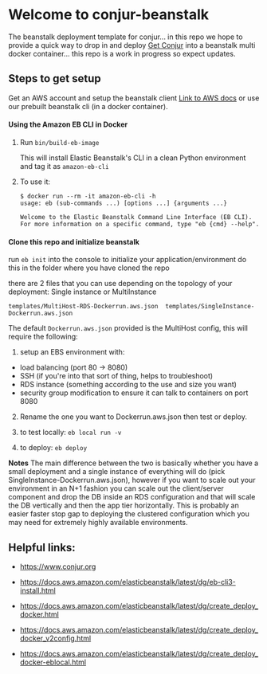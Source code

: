 # Welcome to conjur-beanstalk

The beanstalk deployment template for conjur... in this repo we  hope to provide a quick way to drop in and deploy [Get Conjur](https://www.conjur.org/get-started/install-conjur.html) into a beanstalk multi docker container... this repo is a work in progress so expect updates.

## Steps to get setup

Get an AWS account and setup the beanstalk client
[Link to AWS docs](https://docs.aws.amazon.com/elasticbeanstalk/latest/dg/eb-cli3-install.html) or use our prebuilt beanstalk cli (in a docker container).
#### Using the Amazon EB CLI in Docker

1. Run `bin/build-eb-image`

   This will install Elastic Beanstalk's CLI in a clean Python environment and
   tag it as `amazon-eb-cli`
2. To use it:
   
   ```sh-session
   $ docker run --rm -it amazon-eb-cli -h
   usage: eb (sub-commands ...) [options ...] {arguments ...}
   
   Welcome to the Elastic Beanstalk Command Line Interface (EB CLI). 
   For more information on a specific command, type "eb {cmd} --help".

#### Clone this repo and initialize beanstalk

run `eb init` into the console to initialize your application/environment do this in the folder where you have cloned the repo

there are 2 files that you can use depending on the topology of your deployment: Single instance or MultiInstance

`templates/MultiHost-RDS-Dockerrun.aws.json	
 templates/SingleInstance-Dockerrun.aws.json`
 
The default `Dockerrun.aws.json` provided is the MultiHost config, this will require the following:

1) setup an EBS environment with:
* load balancing (port 80 -> 8080)
* SSH (if you're into that sort of thing, helps to troubleshoot)
* RDS instance (something according to the use and size you want)
* security group modification to ensure it can talk to containers on port 8080

2) Rename the one you want to Dockerrun.aws.json then test or deploy.

3) to test locally: `eb local run -v`

4) to deploy: `eb deploy`

**Notes** The main difference between the two is basically whether you have a small deployment and a single instance of everything will do (pick SingleInstance-Dockerrun.aws.json), however if you want to scale out your environment in an N+1 fashion you can scale out the client/server component and drop the DB inside an RDS configuration and that will scale the DB vertically and then the app tier horizontally. This is probably an easier faster stop gap to deploying the clustered configuration which you may need for extremely highly available environments.

## Helpful links:
* https://www.conjur.org
* https://docs.aws.amazon.com/elasticbeanstalk/latest/dg/eb-cli3-install.html
* https://docs.aws.amazon.com/elasticbeanstalk/latest/dg/create_deploy_docker.html
* https://docs.aws.amazon.com/elasticbeanstalk/latest/dg/create_deploy_docker_v2config.html
* https://docs.aws.amazon.com/elasticbeanstalk/latest/dg/create_deploy_docker-eblocal.html


   ```
